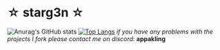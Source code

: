 # ☆ starg3n ☆
![Anurag's GitHub stats](https://github-readme-stats.vercel.app/api?username=starg3n&show_icons=true&theme=radical)
[![Top Langs](https://github-readme-stats.vercel.app/api/top-langs/?username=starg3n&show_icons=true&theme=radical)](https://github.com/anuraghazra/github-readme-stats)
_if you have any problems with the projects I fork please contact me on discord_: **appakling**
